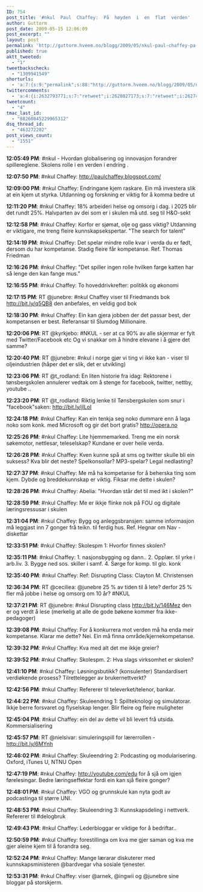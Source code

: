 ```yaml
---
ID: 754
post_title: '#nkul  Paul  Chaffey:  På  høyden  i  en  flat  verden'
author: Guttorm
post_date: 2009-05-15 12:06:09
post_excerpt: ""
layout: post
permalink: 'http://guttorm.hveem.no/blogg/2009/05/nkul-paul-chaffey-pa-h%c3%b8yden-i-en-falt-verden/'
published: true
aktt_tweeted:
  - "1"
tweetbackscheck:
  - "1309941549"
shorturls:
  - 'a:7:{s:9:"permalink";s:88:"http://guttorm.hveem.no/blogg/2009/05/nkul-paul-chaffey-pa-h%c3%b8yden-i-en-falt-verden/";s:7:"tinyurl";s:25:"http://tinyurl.com/r2hv2t";s:4:"isgd";s:17:"http://is.gd/NkvT";s:5:"bitly";s:19:"http://bit.ly/c0mlC";s:5:"snipr";s:22:"http://snipr.com/jd38j";s:5:"snurl";s:22:"http://snurl.com/jd38j";s:7:"snipurl";s:24:"http://snipurl.com/jd38j";}'
twittercomments:
  - 'a:4:{i:2632793771;s:7:"retweet";i:2628027173;s:7:"retweet";i:2627435129;s:7:"retweet";i:2627391296;s:7:"retweet";}'
tweetcount:
  - "4"
tmac_last_id:
  - "88260845229965312"
dsq_thread_id:
  - "463272202"
post_views_count:
  - "1551"
---
```

<strong>12:05:49 PM</strong>: #nkul - Hvordan globalisering og innovasjon forandrer spillereglene. Skolens rolle i en verden i endring .

<strong>12:07:50 PM</strong>: #nkul Chaffey:  <a rel="nofollow" href="http://paulchaffey.blogspot.com/">http://paulchaffey.blogspot.com/</a>

<strong>12:09:00 PM</strong>: #nkul Chaffey: Endringane kjem raskare. Ein må investera slik at ein kjem ut styrka. Utdanning og forskning er viktig for å komma bedre ut

<strong>12:11:20 PM</strong>: #nkul Chaffey: 18%  arbeideri helse og omsorg i dag. i 2025 blir det rundt 25%. Halvparten av dei som er i skulen må  utd. seg til H&amp;O-sekt

<strong>12:12:58 PM</strong>: #nkul Chaffey: Korfor er sjømat, olje og gass viktig? Utdanning er viktigare, me treng fleire kunnskapsekspertar. "The search for talent"

<strong>12:14:19 PM</strong>: #nkul Chaffey: Det spelar mindre rolle kvar i verda du er født, dersom du har kompetanse. Stadig fleire får kompetanse. Ref. Thomas Friedman

<strong>12:16:26 PM</strong>: #nkul Chaffey: "Det spiller ingen rolle hvilken farge katten har så lenge den kan fange mus."

<strong>12:16:55 PM</strong>: #nkul Chaffey: To hoveddrivkrefter: politikk og økonomi

<strong>12:17:15 PM</strong>: RT @junebre: #nkul Chaffey viser til  Friedmands bok <a rel="nofollow" href="http://bit.ly/q5QB8">http://bit.ly/q5QB8</a> den anbefales, en veldig god bok

<strong>12:18:30 PM</strong>: #nkul Chaffey: Ein kan gjera jobben der det passar best, der kompetansen er best. Referansar til Slumdog Millionaire.

<strong>12:20:06 PM</strong>: RT @kyrkjebo: #NKUL - ser at ca 90% av alle skjermar er fylt med Twitter/Facebook etc Og vi snakkar om å hindre elevane i å gjere det samme?

<strong>12:20:40 PM</strong>: RT @junebre: #nkul i norge gjør vi ting vi ikke kan - viser til oljeindustrien (håper det er slik, det er utvikling)

<strong>12:23:06 PM</strong>: RT @t_rodland: En liten historie fra idag: Rektorene i tønsbergskolen annulerer vedtak om å stenge for facebook, twitter, nettby, youtube ..

<strong>12:23:20 PM</strong>: RT @t_rodland: Riktig lenke til Tønsbergskolen som snur i "facebook"saken:  <a rel="nofollow" href="http://bit.ly/jlLoI">http://bit.ly/jlLoI</a>

<strong>12:24:18 PM</strong>: #nkul Chaffey: Kan ein tenkja seg noko dummare enn å laga noko som konk. med Microsoft og gir det bort gratis? <a rel="nofollow" href="http://opera.no">http://opera.no</a>

<strong>12:25:26 PM</strong>: #nkul Chaffey: Lite hjemmemarked. Treng me ein norsk søkemotor, nettlesar, teleselskap? Kundane er over heile verda.

<strong>12:26:28 PM</strong>: #nkul Chaffey: Kven kunne spå at sms og twitter skulle bli ein suksess? Kva blir det neste? Spelkonsollar? MP3-spelar? Legal nedlasting?

<strong>12:27:37 PM</strong>: #nkul Chaffey: Me må ha kompetanse for å beherska ting som kjem. Dybde og breddekunnskap er viktig. Fiksar me dette i skulen?

<strong>12:28:26 PM</strong>: #nkul Chaffey: Abelia: "Hvordan står det til med ikt i skolen?"

<strong>12:28:59 PM</strong>: #nkul Chaffey: Me er ikkje flinke nok på FOU og digitale læringsressusar i skulen

<strong>12:31:04 PM</strong>: #nkul Chaffey: Bygg og anleggsbransjen: samme informasjon må leggjast inn 7 gonger frå teikn. til ferdig hus. Ref. Hegnar om Nav - diskettar

<strong>12:33:51 PM</strong>: #nkul Chaffey: Skolespm 1: Hvorfor finnes skolen?

<strong>12:35:11 PM</strong>: #nkul Chaffey: 1. nasjonsbygging og dann.. 2. Opplær. til yrke i arb.liv. 3. Bygge ned sos. skiller i samf. 4. Sørge for komp. til glo. konk

<strong>12:35:40 PM</strong>: #nkul Chaffey: Ref: Disrupting Class: Clayton M. Christensen

<strong>12:36:34 PM</strong>: RT @ceciliea: @junebre 25 % av tiden til å lete? derfor 25 % fler må jobbe i helse og omsorg om 10 år? #NKUL

<strong>12:37:21 PM</strong>: RT @junebre: #nkul Disrupting class  <a rel="nofollow" href="http://bit.ly/146Mez">http://bit.ly/146Mez</a> den er og verdt å lese (merkelig at alle de gode bøkene kommer fra ikke-pedagoger)

<strong>12:39:08 PM</strong>: #nkul Chaffey: For å konkurrera mot verden må ha enda meir kompetanse. Klarar me dette? Nei. Ein må finna område/kjernekompetanse.

<strong>12:39:32 PM</strong>: #nkul Chaffey: Kva med alt det me ikkje greier?

<strong>12:39:52 PM</strong>: #nkul Chaffey: Skolespm. 2: Hva slags virksomhet er skolen?

<strong>12:41:10 PM</strong>: #nkul Chaffey: Løsningsbutikk? (konsulenter) Standardisert verdiøkende prosess? Tilrettelegger av brukernettverkt?

<strong>12:42:56 PM</strong>: #nkul Chaffey: Refererer til televerket/telenor, bankar.

<strong>12:44:22 PM</strong>: #nkul Chaffey: Skuleendring 1: Spillteknologi og simulatorar. Ikkje berre forsvaret og flyselskap lenger.  Blir fleire og fleire muligheter

<strong>12:45:04 PM</strong>: #nkul Chaffey: ein del av dette vil bli levert frå utsida. Kommersialisering

<strong>12:45:57 PM</strong>: RT @nielsivar: simuleringspill for lærerrollen - <a rel="nofollow" href="http://bit.ly/6MYnh">http://bit.ly/6MYnh</a>

<strong>12:46:02 PM</strong>: #nkul Chaffey: Skuleendring 2: Podcasting og modularisering.  Oxford, iTunes U, NTNU Open

<strong>12:47:19 PM</strong>: #nkul Chaffey: <a rel="nofollow" href="http://youtube.com/edu">http://youtube.com/edu</a> for å sjå om igjen førelesingar. Bedre læringseffektar fordi ein kan sjå fleire gonger?

<strong>12:48:01 PM</strong>: #nkul Chaffey: VGO og grunnskule kan nyta godt av podcastinga til større UNI.

<strong>12:48:53 PM</strong>: #nkul Chaffey: Skuleendring 3: Kunnskapsdeling i nettverk. Refererer til #delogbruk

<strong>12:49:43 PM</strong>: #nkul Chaffey: Lederbloggar er viktige for å bedriftar..

<strong>12:50:59 PM</strong>: #nkul Chaffey: forestillinga om kva me gjer saman og kva me gjer aleine kjem til å forandra seg.

<strong>12:52:24 PM</strong>: #nkul Chaffey: Mange lærarar diskuterer med kunnskapsministeren @bardvegar vha sosiale tjenester.

<strong>12:53:31 PM</strong>: #nkul Chaffey: viser @arnek, @ingwii og @junebre sine bloggar på storskjerm.